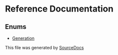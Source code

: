 # Reference Documentation

## Enums

-   [Generation](enums/Generation.md)

This file was generated by [SourceDocs](https://github.com/eneko/SourceDocs)